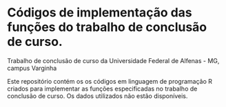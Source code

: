 # Códigos de implementação das funções do trabalho de conclusão de curso.
Trabalho de conclusão de curso da Universidade Federal de Alfenas - MG, campus Varginha

Este repositório contém os os códigos em linguagem de programação R criados para implementar as funções especificadas no trabalho de conclusão de curso. Os dados utilizados não estão disponíveis.
